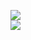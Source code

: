 [![](https://img.shields.io/badge/Made%20With-Github%20Spray-lightgrey.svg?style=for-the-badge&logo=github)](https://github.com/Annihil/github-spray#6789)  
[![](https://i.imgur.com/2DrTn0Z.gif)](https://github.com/Annihil/github-spray)